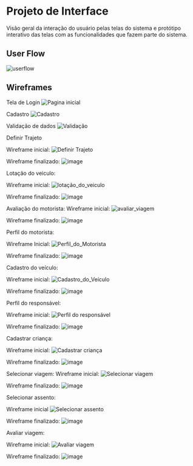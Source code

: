 
# Projeto de Interface

Visão geral da interação do usuário pelas telas do sistema e protótipo interativo das telas com as funcionalidades que fazem parte do sistema.

## User Flow

![userflow](https://user-images.githubusercontent.com/68402909/232924309-4c5fa3c8-5ecf-40ff-a5fa-c0fcf8c2f8a5.png)

## Wireframes

Tela de Login
![Pagina inicial](https://github.com/ICEI-PUC-Minas-PCO-SI/pco-si-2023-1-p1-proj-web-t2-g2-transpeste/assets/68402909/fca56810-0f20-473d-959d-2322aadb21b3)

Cadastro
![Cadastro](https://github.com/ICEI-PUC-Minas-PCO-SI/pco-si-2023-1-p1-proj-web-t2-g2-transpeste/assets/68402909/ca2b4991-35ac-4376-af8e-2e15e44d7467)


Validação de dados
![Validação](https://github.com/ICEI-PUC-Minas-PCO-SI/pco-si-2023-1-p1-proj-web-t2-g2-transpeste/assets/68402909/38537ddd-4ec1-48ae-9211-f7746d985022)

Definir Trajeto

Wireframe inicial:
![Definir Trajeto](https://user-images.githubusercontent.com/124322407/233986689-8f42df7f-6653-4c34-9377-610c4017ce00.png)

Wireframe finalizado:
![image](https://github.com/ICEI-PUC-Minas-PCO-SI/pco-si-2023-1-p1-proj-web-t2-g2-transpeste/assets/68402909/83e9d682-4a5f-4db7-8c1d-44e6478fc025)

Lotação do veiculo:

Wireframe inicial:
![lotação_do_veiculo](https://github.com/ICEI-PUC-Minas-PCO-SI/pco-si-2023-1-p1-proj-web-t2-g2-transpeste/assets/68402909/171f4619-2d1c-4298-8c95-44073b6c489d)

Wireframe finalizado:
![image](https://github.com/ICEI-PUC-Minas-PCO-SI/pco-si-2023-1-p1-proj-web-t2-g2-transpeste/assets/68402909/c17b7ad8-553d-4550-abc4-49eefd552ae4)

Avaliação do motorista:
Wireframe inicial:
![avaliar_viagem](https://user-images.githubusercontent.com/127258119/234387118-6044625f-a97e-428a-ba3b-61b9399b557f.png)

Wireframe finalizado:
![image](https://github.com/ICEI-PUC-Minas-PCO-SI/pco-si-2023-1-p1-proj-web-t2-g2-transpeste/assets/68402909/7334e7e4-3bfe-456b-8832-5768754cfa9f)

Perfil do motorista:

Wireframe Inicial:
![Perfil_do_Motorista](https://user-images.githubusercontent.com/127258897/234418253-acbbc2cb-ced9-478c-90fb-20aad493de22.png)

Wireframe finalizado:
![image](https://github.com/ICEI-PUC-Minas-PCO-SI/pco-si-2023-1-p1-proj-web-t2-g2-transpeste/assets/68402909/73d9144d-4ad7-4dc9-9fd0-e0474842079c)

Cadastro do veículo:

Wireframe inicial:
![Cadastro_do_Veículo](https://user-images.githubusercontent.com/127258897/234418419-e985327d-5265-44af-a3e3-96248111b577.png)

Wireframe finalizado:
![image](https://github.com/ICEI-PUC-Minas-PCO-SI/pco-si-2023-1-p1-proj-web-t2-g2-transpeste/assets/68402909/d9b4df9e-c837-4b60-a03b-b58afca352e3)

Perfil do responsável: 

Wireframe inicial:
![Perfil do responsável](https://user-images.githubusercontent.com/125770684/234424927-8affd640-001f-44c8-8998-166cadd6bd6c.png)

Wireframe finalizado:
![image](https://github.com/ICEI-PUC-Minas-PCO-SI/pco-si-2023-1-p1-proj-web-t2-g2-transpeste/assets/68402909/79d8f07e-ca1a-4aaa-ba67-0ad9fcdf656e)


Cadastrar criança:

Wireframe inicial:
![Cadastrar criança](https://user-images.githubusercontent.com/125770684/234426106-e2ed7f80-739c-4898-88fd-621b044d7571.png)

Wireframe finalizado:
![image](https://github.com/ICEI-PUC-Minas-PCO-SI/pco-si-2023-1-p1-proj-web-t2-g2-transpeste/assets/68402909/04ee3a4a-495f-43af-af07-d6b2cb4d58ef)


Selecionar viagem: 
Wireframe inicial:
![Selecionar viagem](https://user-images.githubusercontent.com/124460319/234644487-775dc7fb-e8c6-4566-a797-d5c015237e0e.png)

Wireframe finalizado:
![image](https://github.com/ICEI-PUC-Minas-PCO-SI/pco-si-2023-1-p1-proj-web-t2-g2-transpeste/assets/68402909/27d673e8-37dc-4eb5-8386-d136ac561da3)



Selecionar assento:

Wireframe inicial
![Selecionar assento](https://user-images.githubusercontent.com/124460319/234644784-fd5a470d-972f-43e8-a2e5-1b284aab938d.png)

Wireframe finalizado:
![image](https://github.com/ICEI-PUC-Minas-PCO-SI/pco-si-2023-1-p1-proj-web-t2-g2-transpeste/assets/68402909/533d5620-96b9-402f-9c61-dd0724cb9d6f)


Avaliar viagem:

Wireframe inicial:
![Avaliar viagem](https://user-images.githubusercontent.com/124460319/234644839-08decba9-2e2c-45d1-8675-480695a86b16.png)

Wireframe finalizado:
![image](https://github.com/ICEI-PUC-Minas-PCO-SI/pco-si-2023-1-p1-proj-web-t2-g2-transpeste/assets/68402909/135da40b-2f46-46ed-b492-96bb128f9724)







